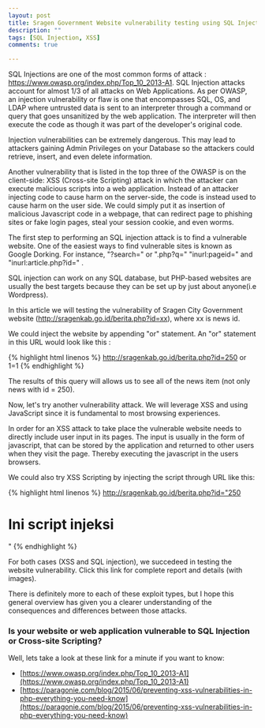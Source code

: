 ```yaml
---
layout: post
title: Sragen Government Website vulnerability testing using SQL Injection and XSS
description: ""
tags: [SQL Injection, XSS]
comments: true

---
```


SQL Injections are one of the most common forms of attack : https://www.owasp.org/index.php/Top_10_2013-A1. SQL Injection attacks account for almost 1/3 of all attacks on Web Applications.  As per OWASP, an injection vulnerability or flaw is one that encompasses SQL, OS, and LDAP where untrusted data is sent to an interpreter through a command or query that goes unsanitized by the web application. The interpreter will then execute the code as though it was part of the developer's original code.

Injection vulnerabilities can be extremely dangerous. This may lead to attackers gaining Admin Privileges on your Database so the attackers could retrieve, insert, and even delete information.

Another vulnerability that is listed in the top three of the OWASP is on the client-side: XSS (Cross-site Scripting) attack in which the attacker can execute malicious scripts into a web application. Instead of an attacker injecting code to cause harm on the server-side, the code is instead used to cause harm on the user side. We could simply put it as insertion of malicious Javascript code in a webpage, that can redirect page to phishing sites or fake login pages, steal your session cookie, and even worms.

The first step to performing an SQL injection attack is to find a vulnerable website. One of the easiest ways to find vulnerable sites is known as Google Dorking. For instance, "?search=" or ".php?q=" "inurl:pageid=" and "inurl:article.php?id=" .

SQL injection can work on any SQL database, but PHP-based websites are usually the best targets because they can be set up by just about anyone(i.e Wordpress).

In this article we will testing the vulnerability of Sragen City Government website (http://sragenkab.go.id/berita.php?id=xx), where xx is news id.

We could inject the website by appending "or" statement. An "or" statement in this URL would look like this :

{% highlight html linenos %}
http://sragenkab.go.id/berita.php?id=250 or 1=1
{% endhighlight %}

The results of this query will allows us to see all of the news item (not only news with id = 250).

Now, let's try another vulnerability attack. We will leverage XSS and using JavaScript since it is fundamental to most browsing experiences.

In order for an XSS attack to take place the vulnerable website needs to directly include user input in its pages. The input is usually in the form of javascript, that can be stored by the application and returned to other users when they visit the page. Thereby executing the javascript in the users browsers.

We could also try XSS Scripting by injecting the script through URL like this:

{% highlight html linenos %}
http://sragenkab.go.id/berita.php?id="250 <h1> Ini script injeksi </h1>"
{% endhighlight %}

For both cases (XSS and SQL injection), we succedeed in testing the website vulnerability. Click this link for complete report and details (with images).

There is definitely more to each of these exploit types, but I hope this general overview has given you a clearer understanding of the consequences and differences between those attacks.


###  Is your website or web application vulnerable to SQL Injection or Cross-site Scripting?

Well, lets take a look at these link for a minute if you want to know:
* [https://www.owasp.org/index.php/Top_10_2013-A1](https://www.owasp.org/index.php/Top_10_2013-A1)
* [https://paragonie.com/blog/2015/06/preventing-xss-vulnerabilities-in-php-everything-you-need-know](https://paragonie.com/blog/2015/06/preventing-xss-vulnerabilities-in-php-everything-you-need-know)
